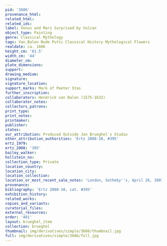 ```yaml
---
pid: '3686'
provenance_html: 
related_html: 
related_ids: 
label: Venus and Mars Surprised by Vulcan
object_type: Painting
genre: Classical Mythology
tags: Van_Balen Nude Putti Classical History Mythological Flowers
realdate: ca. 1606
height_cm: '61.5'
width_cm: '44'
diameter_cm: 
plate_dimensions: 
support: 
drawing_medium: 
signature: 
signature_location: 
support_marks: Mark of Peeter Stas
further_inscription: 
collaborators: Hendrick van Balen (1575-1632)
collaborator_notes: 
collectors_patrons: 
print_type: 
print_notes: 
printmaker: 
publisher: 
states: 
our_attribution: Produced Outside Jan Brueghel's Studio
other_attribution_authorities: 'Ertz 2008-10, #395'
ertz_1979: 
ertz_2008: '395'
bailey_walker: 
hollstein_no: 
collection_type: Private
location_country: 
location_city: 
location_collection: 
location_or_most_recent_sale_notes: 'London, Sotheby''s, April 26, 2001, #14'
provenance: 
bibliography: 'Ertz 2008-10, cat. #395'
exhibition_history: 
related_works: 
copies_and_variants: 
curatorial_files: 
external_resources: 
order: '481'
layout: brueghel_item
collection: brueghel
thumbnail: img/derivatives/simple/3686/thumbnail.jpg
full: img/derivatives/simple/3686/full.jpg
---
```

